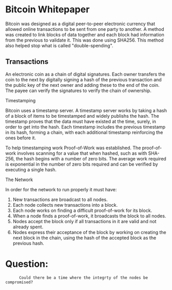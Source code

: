 # Bitcoin Whitepaper

Bitcoin was designed as a digital peer-to-peer electronic currency that allowed online transactions to be sent from one party to another. A method was created to link blocks of data together and each block had information from the previous to validate it. This was done using SHA256. This method also helped stop what is called "double-spending".

## Transactions

 An electronic coin as a chain of digital signatures. Each owner transfers the coin to the next by digitally signing a hash of the previous transaction and the public key of the next owner and adding these to the end of the coin. The payee can verify the signatures to verify the chain of ownership. 

Timestamping

Bitcoin uses a timestamp server. A timestamp server works by taking a
hash of a block of items to be timestamped and widely publishs the hash. The timestamp proves that the data must have existed at the time, surely, in order to get into the hash. Each timestamp includes the previous timestamp in its hash, forming a chain, with each additional timestamp reinforcing the ones before it.

To help timestamping work Proof-of-Work was established. The proof-of-work involves scanning for a value that when hashed, such as with SHA-256, the hash begins with a number of zero bits. The average work required is exponential in the number of zero bits required and can be verified by executing a single hash.

The Network

In order for the network to run properly it must have:

1) New transactions are broadcast to all nodes.
2) Each node collects new transactions into a block.
3) Each node works on finding a difficult proof-of-work for its block.
4) When a node finds a proof-of-work, it broadcasts the block to all nodes.
5) Nodes accept the block only if all transactions in it are valid and not already spent.
6) Nodes express their acceptance of the block by working on creating the next block in the chain, using the hash of the accepted block as the previous hash.

# Question:

          Could there be a time where the integrty of the nodes be compromised?
          